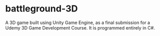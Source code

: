 # battleground-3D
A 3D game built using Unity Game Engine, as a final submission for a Udemy 3D Game Development Course. It is programmed entirely in C#.

